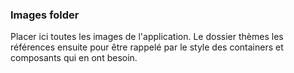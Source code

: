 ### Images folder
Placer ici toutes les images de l'application.
Le dossier thèmes les références ensuite pour être rappelé par le style des containers et composants qui en ont besoin.
